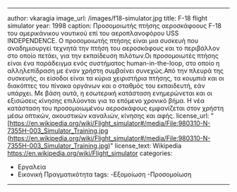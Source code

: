 ---
author: vkaragia
image_url: /images/f18-simulator.jpg
title: F-18 flight simulator
year: 1998
caption: Προσομοιωτής πτήσης αεροσκάφοους F-18 του αμερικάνικου ναυτικού επί του αεροπλανοφόρου USS INDEPENDENCE.
Ο προσομοιωτής πτήσης είναι μια συσκευή που αναδημιουργεί τεχνητά την πτήση του αεροσκάφους και το περιβάλλον στο οποίο πετάει, 
για την εκπαίδευση πιλότων.Οι προσομοιωτές πτήσης είναι ένα παράδειγμα ενός συστήματος human-in-the-loop, στο οποίο η αλληλεπίδραση με έναν χρήστη
συμβαίνει συνεχώς.Από την πλευρά της συσκευής, οι είσοδοι είναι τα κύρια χειριστήρια πτήσης, τα κουμπιά και οι διακόπτες του πίνακα οργάνων και ο σταθμός
του εκπαιδευτή, εάν υπάρχει. Με βάση αυτά, η εσωτερική κατάσταση ενημερώνεται και οι εξισώσεις κίνησης επιλύονται για το επόμενο χρονικό βήμα.
Η νέα κατάσταση του προσομοιωμένου αεροσκάφους εμφανίζεται στον χρήστη μέσω οπτικών, ακουστικών καναλιών, κίνησης και αφής.
license_url: "[https://en.wikipedia.org/wiki/Flight_simulator#/media/File:980310-N-7355H-003_Simulator_Training.jpg
(https://en.wikipedia.org/wiki/Flight_simulator#/media/File:980310-N-7355H-003_Simulator_Training.jpg)" 
license_text: Wikipedia https://en.wikipedia.org/wiki/Flight_simulator
categories: 
  - Εργαλεία
  - Εικονική Πραγματικότητα
tags: 
   -Εξομοίωση
   -Προσομοίωση
 ---
